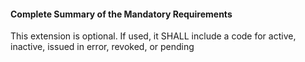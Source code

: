#### Complete Summary of the Mandatory Requirements

This extension is optional. If used, it SHALL include a code for active, inactive, issued in error, revoked, or pending